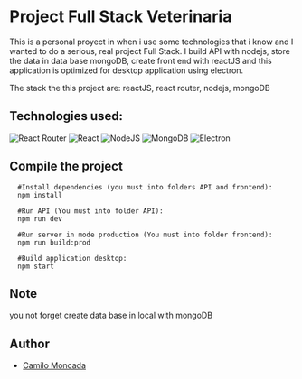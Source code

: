 # Project Full Stack Veterinaria
This is a personal proyect in when i use some technologies that i know and I wanted to do  a serious, real project Full Stack. I build API with nodejs, store the data in data base mongoDB, create front end with reactJS and this application is optimized for desktop application using electron.

The stack the this project are: reactJS, react router, nodejs, mongoDB

## Technologies used:
<img src="https://img.shields.io/badge/react-router-%2300c4e6.svg?&style=for-the-badge&logo=react-router&logoColor=white" alt="React Router"/>
<img src="https://img.shields.io/badge/react-%2300c4e6.svg?&style=for-the-badge&logo=react&logoColor=white" alt="React"/>
<img src="https://img.shields.io/badge/node%2Ejs-%2362af43.svg?&style=for-the-badge&logo=node.js&logoColor=white" alt="NodeJS"/>
<img src="https://img.shields.io/badge/mongodb-%2368a14a.svg?&style=for-the-badge&logo=mongodb&logoColor=white" alt="MongoDB"/>
<img src="http://img.shields.io/badge/electron-7353b5.svg?&style=for-the-badge&logo=electron&logoColor=white" alt="Electron"/>

## Compile the project

```nodejs
  #Install dependencies (you must into folders API and frontend):
  npm install
```

```nodejs
  #Run API (You must into folder API):
  npm run dev
```

```nodejs
  #Run server in mode production (You must into folder frontend):
  npm run build:prod
```

```nodejs
  #Build application desktop:
  npm start
```

## Note
you not forget create data base in local with mongoDB

## Author
* [Camilo Moncada](https://github.com/moncada92)